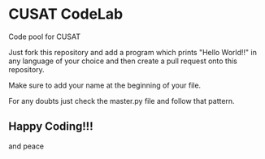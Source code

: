 # CUSAT CodeLab
Code pool for CUSAT

Just fork this repository and add a program which prints "Hello World!!" in any language of your choice and then create a pull request onto this repository.

Make sure to add your name at the beginning of your file.

For any doubts just check the master.py file and follow that pattern.

## Happy Coding!!!
and peace
